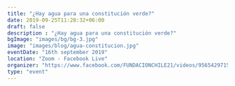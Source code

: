 ```yaml
---
title: "¿Hay agua para una constitución verde?"
date: 2019-09-25T11:28:32+06:00
draft: false
description : "¿Hay agua para una constitución verde?"
bgImage: "images/bg/bg-3.jpg"
image: "images/blog/agua-constitucion.jpg"
eventDate: "16th september 2019"
location: "Zoom - Facebook Live"
organizer: "https://www.facebook.com/FUNDACIONCHILE21/videos/956542971503303"
type: "event"
---
```


